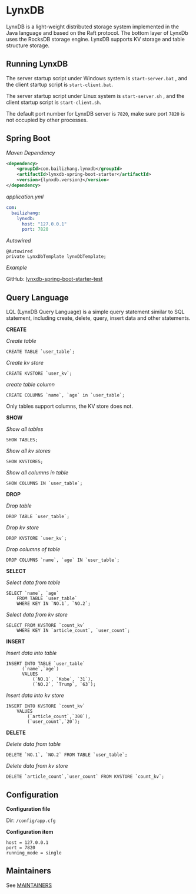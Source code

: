 # LynxDB

LynxDB is a light-weight distributed storage system implemented in the Java language and based on the Raft protocol. The bottom layer of LynxDb uses the RocksDB storage engine. LynxDB supports KV storage and table structure storage.

## Running LynxDB

The server startup script under Windows system is `start-server.bat` , and the client startup script is `start-client.bat`.

The server startup script under Linux system is `start-server.sh` , and the client startup script is `start-client.sh`.

The default port number for LynxDB server is `7820`, make sure port `7820` is not occupied by other processes.

## Spring Boot

*Maven Dependency*

```xml
<dependency>
    <groupId>com.bailizhang.lynxdb</groupId>
    <artifactId>lynxdb-spring-boot-starter</artifactId>
    <version>{lynxdb.version}</version>
</dependency>
```

*application.yml*

```yaml
com:
  bailizhang:
    lynxdb:
      host: "127.0.0.1"
      port: 7820
```

*Autowired*

```
@Autowired
private LynxDbTemplate lynxDbTemplate;
```

*Example*

GitHub: [lynxdb-spring-boot-starter-test](https://github.com/baili-zhang/lynxdb-spring-boot-starter-test)

## Query Language

LQL (LynxDB Query Language) is a simple query statement similar to SQL statement, including create, delete, query, insert data and other statements.

**CREATE**

*Create table*

```
CREATE TABLE `user_table`;
```

*Create kv store*

```
CREATE KVSTORE `user_kv`;
```

*create table column*

```
CREATE COLUMNS `name`, `age` in `user_table`;
```

Only tables support columns, the KV store does not.

**SHOW**

*Show all tables*

```
SHOW TABLES;
```

*Show all kv stores*

```
SHOW KVSTORES;
```

*Show all columns in table*

```
SHOW COLUMNS IN `user_table`;
```

**DROP**

*Drop table*

```
DROP TABLE `user_table`;
```

*Drop kv store*

```
DROP KVSTORE `user_kv`;
```

*Drop columns of table*

```
DROP COLUMNS `name`, `age` IN `user_table`;
```

**SELECT**

*Select data from table*

```
SELECT `name`, `age`
    FROM TABLE `user_table`
    WHERE KEY IN `NO.1`, `NO.2`;
```

*Select data from kv store*

```
SELECT FROM KVSTORE `count_kv`
    WHERE KEY IN `article_count`, `user_count`;
```

**INSERT**

*Insert data into table*

```
INSERT INTO TABLE `user_table`
      (`name`,`age`)
      VALUES
          (`NO.1`, `Kobe`, `31`),
          (`NO.2`, `Trump`, `63`);
```

*Insert data into kv store*

```
INSERT INTO KVSTORE `count_kv`
    VALUES
        (`article_count`,`300`),
        (`user_count`,`20`);
```

**DELETE**

*Delete data from table*

```
DELETE `NO.1`, `NO.2` FROM TABLE `user_table`;
```

*Delete data from kv store*

```
DELETE `article_count`,`user_count` FROM KVSTORE `count_kv`;
```

## Configuration

**Configuration file**

Dir: `/config/app.cfg`

**Configuration item**

```
host = 127.0.0.1
port = 7820
running_mode = single
```

## Maintainers

See [MAINTAINERS](./MAINTAINERS)